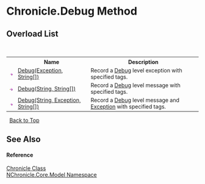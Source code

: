 # Chronicle.Debug Method 
 


## Overload List
&nbsp;<table><tr><th></th><th>Name</th><th>Description</th></tr><tr><td>![Public method](media/pubmethod.gif "Public method")</td><td><a href="M_NChronicle_Core_Model_Chronicle_Debug.md">Debug(Exception, String[])</a></td><td>
Record a <a href="T_NChronicle_Core_Model_ChronicleLevel.md">Debug</a> level exception with specified tags.</td></tr><tr><td>![Public method](media/pubmethod.gif "Public method")</td><td><a href="M_NChronicle_Core_Model_Chronicle_Debug_2.md">Debug(String, String[])</a></td><td>
Record a <a href="T_NChronicle_Core_Model_ChronicleLevel.md">Debug</a> level message with specified tags.</td></tr><tr><td>![Public method](media/pubmethod.gif "Public method")</td><td><a href="M_NChronicle_Core_Model_Chronicle_Debug_1.md">Debug(String, Exception, String[])</a></td><td>
Record a <a href="T_NChronicle_Core_Model_ChronicleLevel.md">Debug</a> level message and <a href="http://msdn2.microsoft.com/en-us/library/c18k6c59" target="_blank">Exception</a> with specified tags.</td></tr></table>&nbsp;
<a href="#chronicle.debug-method">Back to Top</a>

## See Also


#### Reference
<a href="T_NChronicle_Core_Model_Chronicle.md">Chronicle Class</a><br /><a href="N_NChronicle_Core_Model.md">NChronicle.Core.Model Namespace</a><br />

